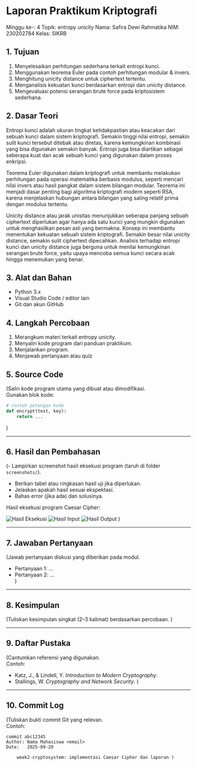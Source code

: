 # Laporan Praktikum Kriptografi
Minggu ke-: 4
Topik: entropy unicity
Nama: Safira Dewi Rahmatika 
NIM: 230202784
Kelas: 5IKRB 
## 1. Tujuan
1. Menyelesaikan perhitungan sederhana terkait entropi kunci.
2. Menggunakan teorema Euler pada contoh perhitungan modular & invers.
3. Menghitung unicity distance untuk ciphertext tertentu.
4. Menganalisis kekuatan kunci berdasarkan entropi dan unicity distance.
5. Mengevaluasi potensi serangan brute force pada kriptosistem sederhana.

## 2. Dasar Teori
Entropi kunci adalah ukuran tingkat ketidakpastian atau keacakan dari sebuah kunci dalam sistem kriptografi. Semakin tinggi nilai entropi, semakin sulit kunci tersebut ditebak atau diretas, karena kemungkinan kombinasi yang bisa digunakan semakin banyak. Entropi juga bisa diartikan sebagai seberapa kuat dan acak sebuah kunci yang digunakan dalam proses enkripsi.

Teorema Euler digunakan dalam kriptografi untuk membantu melakukan perhitungan pada operasi matematika berbasis modulus, seperti mencari nilai invers atau hasil pangkat dalam sistem bilangan modular. Teorema ini menjadi dasar penting bagi algoritma kriptografi modern seperti RSA, karena menjelaskan hubungan antara bilangan yang saling relatif prima dengan modulus tertentu.

Unicity distance atau jarak unisitas menunjukkan seberapa panjang sebuah ciphertext diperlukan agar hanya ada satu kunci yang mungkin digunakan untuk menghasilkan pesan asli yang bermakna. Konsep ini membantu menentukan kekuatan sebuah sistem kriptografi. Semakin besar nilai unicity distance, semakin sulit ciphertext dipecahkan. Analisis terhadap entropi kunci dan unicity distance juga berguna untuk menilai kemungkinan serangan brute force, yaitu upaya mencoba semua kunci secara acak hingga menemukan yang benar.

## 3. Alat dan Bahan
- Python 3.x  
- Visual Studio Code / editor lain  
- Git dan akun GitHub  

## 4. Langkah Percobaan
1. Merangkum materi terkait entropy unicity.
2. Menyalin kode program dari panduan praktikum.
3. Menjalankan program.
4. Menjawab pertanyaan atau quiz 

## 5. Source Code
(Salin kode program utama yang dibuat atau dimodifikasi.  
Gunakan blok kode:

```python
# contoh potongan kode
def encrypt(text, key):
    return ...
```
)

---

## 6. Hasil dan Pembahasan
(- Lampirkan screenshot hasil eksekusi program (taruh di folder `screenshots/`).  
- Berikan tabel atau ringkasan hasil uji jika diperlukan.  
- Jelaskan apakah hasil sesuai ekspektasi.  
- Bahas error (jika ada) dan solusinya. 

Hasil eksekusi program Caesar Cipher:

![Hasil Eksekusi](screenshots/output.png)
![Hasil Input](screenshots/input.png)
![Hasil Output](screenshots/output.png)
)

---

## 7. Jawaban Pertanyaan
(Jawab pertanyaan diskusi yang diberikan pada modul.  
- Pertanyaan 1: …  
- Pertanyaan 2: …  
)
---

## 8. Kesimpulan
(Tuliskan kesimpulan singkat (2–3 kalimat) berdasarkan percobaan.  )

---

## 9. Daftar Pustaka
(Cantumkan referensi yang digunakan.  
Contoh:  
- Katz, J., & Lindell, Y. *Introduction to Modern Cryptography*.  
- Stallings, W. *Cryptography and Network Security*.  )

---

## 10. Commit Log
(Tuliskan bukti commit Git yang relevan.  
Contoh:
```
commit abc12345
Author: Nama Mahasiswa <email>
Date:   2025-09-20

    week2-cryptosystem: implementasi Caesar Cipher dan laporan )
```
